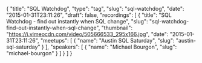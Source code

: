 {
  "title": "SQL Watchdog",
  "type": "tag",
  "slug": "sql-watchdog",
  "date": "2015-01-31T23:11:26",
  "draft": false,
  "recordings": [
    {
      "title": "SQL Watchdog - find out instantly when SQL change",
      "slug": "sql-watchdog-find-out-instantly-when-sql-change",
      "thumbnail": "https://i.vimeocdn.com/video/505666533_295x166.jpg",
      "date": "2015-01-31T23:11:26",
      "meetups": [
        {
          "name": "Austin SQL Saturday",
          "slug": "austin-sql-saturday"
        }
      ],
      "speakers": [
        {
          "name": "Michael Bourgon",
          "slug": "michael-bourgon"
        }
      ]
    }
  ]
}